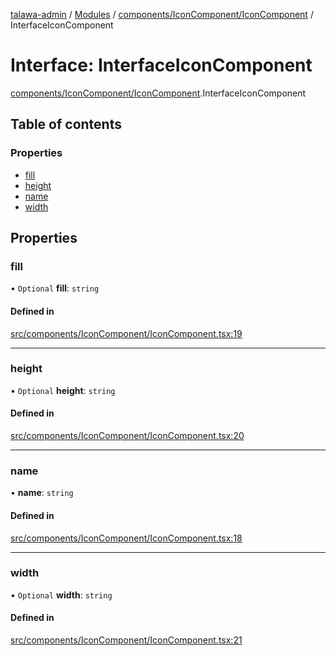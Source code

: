 [talawa-admin](../README.md) / [Modules](../modules.md) / [components/IconComponent/IconComponent](../modules/components_IconComponent_IconComponent.md) / InterfaceIconComponent

# Interface: InterfaceIconComponent

[components/IconComponent/IconComponent](../modules/components_IconComponent_IconComponent.md).InterfaceIconComponent

## Table of contents

### Properties

- [fill](components_IconComponent_IconComponent.InterfaceIconComponent.md#fill)
- [height](components_IconComponent_IconComponent.InterfaceIconComponent.md#height)
- [name](components_IconComponent_IconComponent.InterfaceIconComponent.md#name)
- [width](components_IconComponent_IconComponent.InterfaceIconComponent.md#width)

## Properties

### fill

• `Optional` **fill**: `string`

#### Defined in

[src/components/IconComponent/IconComponent.tsx:19](https://github.com/takshakmudgal/talawa-admin/blob/822fbcb/src/components/IconComponent/IconComponent.tsx#L19)

___

### height

• `Optional` **height**: `string`

#### Defined in

[src/components/IconComponent/IconComponent.tsx:20](https://github.com/takshakmudgal/talawa-admin/blob/822fbcb/src/components/IconComponent/IconComponent.tsx#L20)

___

### name

• **name**: `string`

#### Defined in

[src/components/IconComponent/IconComponent.tsx:18](https://github.com/takshakmudgal/talawa-admin/blob/822fbcb/src/components/IconComponent/IconComponent.tsx#L18)

___

### width

• `Optional` **width**: `string`

#### Defined in

[src/components/IconComponent/IconComponent.tsx:21](https://github.com/takshakmudgal/talawa-admin/blob/822fbcb/src/components/IconComponent/IconComponent.tsx#L21)
